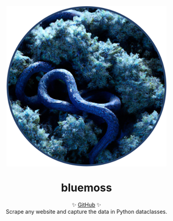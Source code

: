 <p align="center">
  <img src="logo.png" width="420px" align="center" alt="bluemoss logo" />
  <h1 align="center">bluemoss</h1>
  <p align="center">
    ✨ <a href="https://github.com/LucaTabone/bluemoss">GitHub</a> ✨
    <br/>
    Scrape any website and capture the data in Python dataclasses.
  </p>
</p>
